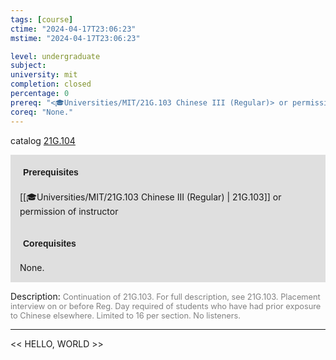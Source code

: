 ```yaml
---
tags: [course]
ctime: "2024-04-17T23:06:23"
mstime: "2024-04-17T23:06:23"

level: undergraduate
subject: 
university: mit
completion: closed
percentage: 0
prereq: "<🎓Universities/MIT/21G.103 Chinese III (Regular)> or permission of instructor"
coreq: "None."
---
```


catalog [21G.104](http://student.mit.edu/catalog/m21Gb.html#21G.104)

<span style="display: block; padding: 15px; background-color: rgb(100, 100, 100, 0.2);"><font id="m_prereq2149_0" style="display: block; font-family: Arial, sans-serif; font-weight: bold; padding: 5px">Prerequisites</font><br><span id="prereq2149_0">[[🎓Universities/MIT/21G.103 Chinese III (Regular) | 21G.103]] or permission of instructor</span></span>
<span style="display: block; padding: 15px; background-color: rgb(100, 100, 100, 0.2);"><font id="m_coreq2149_0" style="display: block; font-family: Arial, sans-serif; font-weight: bold; padding: 5px">Corequisites</font><br><span id="coreq2149_0">None.</span></span>

<font style="">Description:</font>
<font style="color: grey; font-size: 0.8rem;">Continuation of 21G.103. For full description, see 21G.103. Placement interview on or before Reg. Day required of students who have had prior exposure to Chinese elsewhere. Limited to 16 per section. No listeners.</font>



---

<< HELLO, WORLD >>
